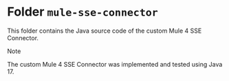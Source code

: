 # Folder `mule-sse-connector`

This folder contains the Java source code of the custom Mule 4 SSE Connector.

> [!NOTE]
>
> The custom Mule 4 SSE Connector was implemented and tested using Java 17.